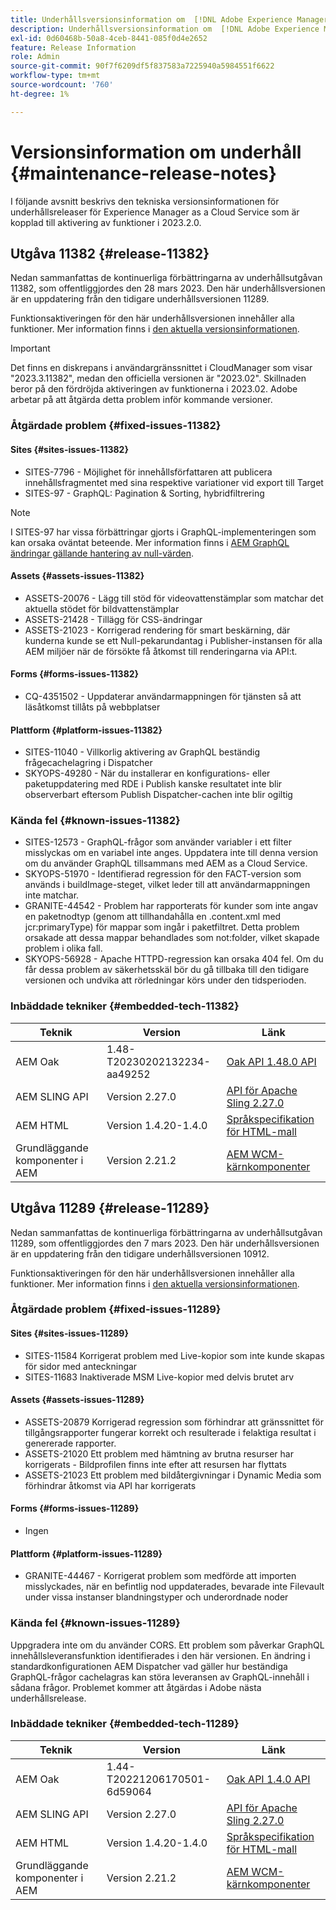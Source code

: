 ```yaml
---
title: Underhållsversionsinformation om  [!DNL Adobe Experience Manager] as a Cloud Service som är kopplad till 2023.2.0-funktionsaktivering.
description: Underhållsversionsinformation om  [!DNL Adobe Experience Manager] as a Cloud Service som är kopplad till 2023.2.0-funktionsaktivering.
exl-id: 0d60468b-50a8-4ceb-8441-085f0d4e2652
feature: Release Information
role: Admin
source-git-commit: 90f7f6209df5f837583a7225940a5984551f6622
workflow-type: tm+mt
source-wordcount: '760'
ht-degree: 1%

---
```


# Versionsinformation om underhåll {#maintenance-release-notes}

I följande avsnitt beskrivs den tekniska versionsinformationen för underhållsreleaser för Experience Manager as a Cloud Service som är kopplad till aktivering av funktioner i 2023.2.0.

## Utgåva 11382 {#release-11382}

Nedan sammanfattas de kontinuerliga förbättringarna av underhållsutgåvan 11382, som offentliggjordes den 28 mars 2023. Den här underhållsversionen är en uppdatering från den tidigare underhållsversionen 11289.

Funktionsaktiveringen för den här underhållsversionen innehåller alla funktioner. Mer information finns i [den aktuella versionsinformationen](/help/release-notes/release-notes-cloud/release-notes-current.md).

>[!IMPORTANT]
>
> Det finns en diskrepans i användargränssnittet i CloudManager som visar &quot;2023.3.11382&quot;, medan den officiella versionen är &quot;2023.02&quot;. Skillnaden beror på den fördröjda aktiveringen av funktionerna i 2023.02.
> Adobe arbetar på att åtgärda detta problem inför kommande versioner.

### Åtgärdade problem {#fixed-issues-11382}

#### Sites {#sites-issues-11382}

- SITES-7796 - Möjlighet för innehållsförfattaren att publicera innehållsfragmentet med sina respektive variationer vid export till Target
- SITES-97 - GraphQL: Pagination &amp; Sorting, hybridfiltrering

>[!NOTE]
>
> I SITES-97 har vissa förbättringar gjorts i GraphQL-implementeringen som kan orsaka oväntat beteende. Mer information finns i [AEM GraphQL ändringar gällande hantering av null-värden](https://experienceleague.adobe.com/docs/experience-cloud-kcs/kbarticles/KA-21792.html?lang=sv-SE).

#### Assets {#assets-issues-11382}

- ASSETS-20076 - Lägg till stöd för videovattenstämplar som matchar det aktuella stödet för bildvattenstämplar
- ASSETS-21428 - Tillägg för CSS-ändringar
- ASSETS-21023 - Korrigerad rendering för smart beskärning, där kunderna kunde se ett Null-pekarundantag i Publisher-instansen för alla AEM miljöer när de försökte få åtkomst till renderingarna via API:t.

#### Forms {#forms-issues-11382}

- CQ-4351502 - Uppdaterar användarmappningen för tjänsten så att läsåtkomst tillåts på webbplatser

#### Plattform {#platform-issues-11382}

- SITES-11040 - Villkorlig aktivering av GraphQL beständig frågecachelagring i Dispatcher
- SKYOPS-49280 - När du installerar en konfigurations- eller paketuppdatering med RDE i Publish kanske resultatet inte blir observerbart eftersom Publish Dispatcher-cachen inte blir ogiltig

### Kända fel {#known-issues-11382}

- SITES-12573 - GraphQL-frågor som använder variabler i ett filter misslyckas om en variabel inte anges. Uppdatera inte till denna version om du använder GraphQL tillsammans med AEM as a Cloud Service.
- SKYOPS-51970 - Identifierad regression för den FACT-version som används i buildImage-steget, vilket leder till att användarmappningen inte matchar.
- GRANITE-44542 - Problem har rapporterats för kunder som inte angav en paketnodtyp (genom att tillhandahålla en .content.xml med jcr:primaryType) för mappar som ingår i paketfiltret. Detta problem orsakade att dessa mappar behandlades som not:folder, vilket skapade problem i olika fall.
- SKYOPS-56928 - Apache HTTPD-regression kan orsaka 404 fel. Om du får dessa problem av säkerhetsskäl bör du gå tillbaka till den tidigare versionen och undvika att rörledningar körs under den tidsperioden.

### Inbäddade tekniker {#embedded-tech-11382}

| Teknik | Version | Länk |
|---|---|---|
| AEM Oak | 1.48-T20230202132234-aa49252 | [Oak API 1.48.0 API](https://www.javadoc.io/doc/org.apache.jackrabbit/oak-api/1.48.0/index.html) |
| AEM SLING API | Version 2.27.0 | [API för Apache Sling 2.27.0 ](https://www.javadoc.io/doc/org.apache.sling/org.apache.sling.api/latest/index.html) |
| AEM HTML | Version 1.4.20-1.4.0 | [Språkspecifikation för HTML-mall](https://github.com/adobe/htl-spec) |
| Grundläggande komponenter i AEM | Version 2.21.2 | [AEM WCM-kärnkomponenter](https://github.com/adobe/aem-core-wcm-components) |

## Utgåva 11289 {#release-11289}

Nedan sammanfattas de kontinuerliga förbättringarna av underhållsutgåvan 11289, som offentliggjordes den 7 mars 2023. Den här underhållsversionen är en uppdatering från den tidigare underhållsversionen 10912.

Funktionsaktiveringen för den här underhållsversionen innehåller alla funktioner. Mer information finns i [den aktuella versionsinformationen](/help/release-notes/release-notes-cloud/release-notes-current.md).

### Åtgärdade problem {#fixed-issues-11289}

#### Sites {#sites-issues-11289}

- SITES-11584 Korrigerat problem med Live-kopior som inte kunde skapas för sidor med anteckningar
- SITES-11683 Inaktiverade MSM Live-kopior med delvis brutet arv

#### Assets {#assets-issues-11289}

- ASSETS-20879 Korrigerad regression som förhindrar att gränssnittet för tillgångsrapporter fungerar korrekt och resulterade i felaktiga resultat i genererade rapporter.
- ASSETS-21020 Ett problem med hämtning av brutna resurser har korrigerats - Bildprofilen finns inte efter att resursen har flyttats
- ASSETS-21023 Ett problem med bildåtergivningar i Dynamic Media som förhindrar åtkomst via API har korrigerats

#### Forms {#forms-issues-11289}

- Ingen

#### Plattform {#platform-issues-11289}

- GRANITE-44467 - Korrigerat problem som medförde att importen misslyckades, när en befintlig nod uppdaterades, bevarade inte Filevault under vissa instanser blandningstyper och underordnade noder

### Kända fel {#known-issues-11289}

Uppgradera inte om du använder CORS. Ett problem som påverkar GraphQL innehållsleveransfunktion identifierades i den här versionen. En ändring i standardkonfigurationen AEM Dispatcher vad gäller hur beständiga GraphQL-frågor cachelagras kan störa leveransen av GraphQL-innehåll i sådana frågor. Problemet kommer att åtgärdas i Adobe nästa underhållsrelease.

### Inbäddade tekniker {#embedded-tech-11289}

| Teknik | Version | Länk |
|---|---|---|
| AEM Oak | 1.44-T20221206170501-6d59064 | [Oak API 1.4.0 API](https://www.javadoc.io/doc/org.apache.jackrabbit/oak-api/1.44.0/index.html) |
| AEM SLING API | Version 2.27.0 | [API för Apache Sling 2.27.0 ](https://www.javadoc.io/doc/org.apache.sling/org.apache.sling.api/latest/index.html) |
| AEM HTML | Version 1.4.20-1.4.0 | [Språkspecifikation för HTML-mall](https://github.com/adobe/htl-spec) |
| Grundläggande komponenter i AEM | Version 2.21.2 | [AEM WCM-kärnkomponenter](https://github.com/adobe/aem-core-wcm-components) |
